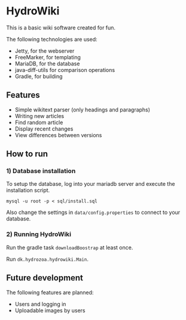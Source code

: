 # HydroWiki
This is a basic wiki software created for fun. 

The following technologies are used:
* Jetty, for the webserver
* FreeMarker, for templating
* MariaDB, for the database
* java-diff-utils for comparison operations
* Gradle, for building

## Features
* Simple wikitext parser (only headings and paragraphs)
* Writing new articles
* Find random article
* Display recent changes
* View differences between versions

## How to run
### 1) Database installation
To setup the database, log into your mariadb server and execute the installation script.
```
mysql -u root -p < sql/install.sql
```
Also change the settings in `data/config.properties` to connect to your database.  
### 2) Running HydroWiki
Run the gradle task `downloadBoostrap` at least once.

Run `dk.hydrozoa.hydrowiki.Main`.

## Future development
The following features are planned:
* Users and logging in
* Uploadable images by users